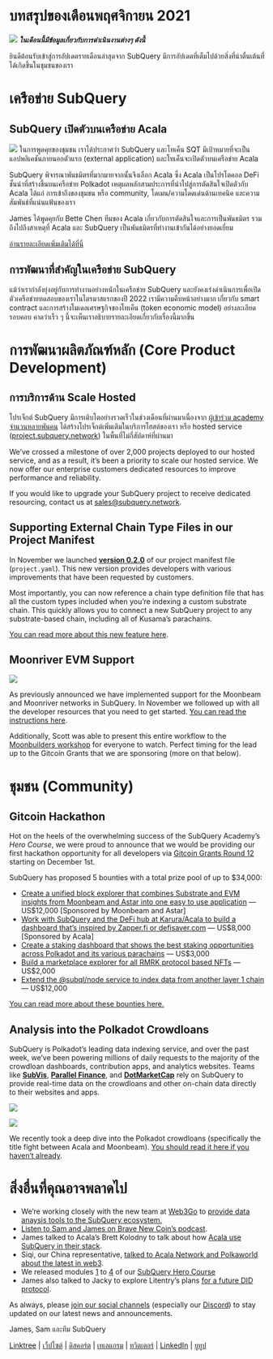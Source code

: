 # บทสรุปของเดือนพฤศจิกายน 2021

![](https://miro.medium.com/max/1400/1*qzKzZnWY2ao3tiffwwugXQ.png) **_ในเดือนนี้มีข้อมูลเกี่ยวกับการดำเนินงานต่างๆ ดังนี้_**

ยินดีต้อนรับเข้าสู่การอัปเดตรายเดือนล่าสุดจาก SubQuery มีการอัปเดตที่เต็มไปด้วยสิ่งที่น่าตื่นเต้นที่ได้เกิดขึ้นในชุมชนของเรา

# เครือข่าย SubQuery

## SubQuery เปิดตัวบนเครือข่าย Acala

![](https://miro.medium.com/max/600/0*SJ1TWt1sGwUWqvuI.gif) ในการพูดคุยของชุมชน เราได้ประกาศว่า SubQuery และโทเค็น SQT มีเป้าหมายที่จะเป็นแอปพลิเคชันภายนอกตัวแรก (external application) และโทเค็นจะเปิดตัวบนเครือข่าย Acala

SubQuery พิจารณาพันธมิตรที่มากมายจากนั้นจึงเลือก Acala ซึ่ง Acala เป็นโปรโตคอล DeFi ชั้นนำที่สร้างขึ้นบนเครือข่าย Polkadot เหตุผลหลักสามประการที่นำไปสู่การตัดสินใจเปิดตัวกับ Acala ได้แก่ การเข้าถึงของชุมชน หรือ community, โดเมน/ความโดดเด่นด้านเทคนิค และความสัมพันธ์ที่แน่นแฟ้นของเรา

James ได้พูดคุยกับ Bette Chen ทีมของ Acala เกี่ยวกับการตัดสินใจและการเป็นพันธมิตร รวมถึงไปถึงสาเหตุที่ Acala และ SubQuery เป็นพันธมิตรที่ทำงานเข้ากันได้อย่างยอดเยี่ยม

[อ่านรายละเอียดเพิ่มเติมได้ที่นี่](https://blog.subquery.network/blogs/20211125-subquery-network-acala.html)

## การพัฒนาที่สำคัญในเครือข่าย SubQuery

แม้ว่าเรากำลังยุ่งอยู่กับการทำงานอย่างหนักในเครือข่าย SubQuery และยังคงเร่งดำเนินการเพื่อเปิดตัวเครือข่ายทดสอบของเราในไตรมาสแรกของปี 2022 เรามีความคืบหน้าอย่างมาก เกี่ยวกับ smart contract และการสร้างโมเดลเศรษฐกิจของโทเค็น (token economic model) อย่างละเอียดรอบคอบ คาดว่าเร็ว ๆ นี้จะเห็นเราอธิบายรายละเอียดเกี่ยวกับเรื่องนี้มากขึ้น

# การพัฒนาผลิตภัณฑ์หลัก (Core Product Development)

## การบริการด้าน Scale Hosted

โปรเจ็กต์ SubQuery มีการเติบโตอย่างรวดเร็วในช่วงเดือนที่ผ่านมาเนื่องจาก  [ผู้เข้าร่วม academy จำนวนหลายพันคน](https://blog.subquery.network/blogs/20211018-subquery-launches-the-subquery-academy.html) ได้สร้างโปรเจ็กต์เพิ่มเติมในบริการโฮสต์ของเรา หรือ hosted service  ([project.subquery.network](https://project.subquery.network/))  ในพื้นที่ไม่กี่สัปดาห์ที่ผ่านมา

We’ve crossed a milestone of over 2,000 projects deployed to our hosted service, and as a result, it’s been a priority to scale our hosted service. We now offer our enterprise customers dedicated resources to improve performance and reliability.

If you would like to upgrade your SubQuery project to receive dedicated resourcing, contact us at  [sales@subquery.network](mailto:sales@subquery.network).

## Supporting External Chain Type Files in our Project Manifest

In November we launched  [**version 0.2.0**](https://doc.subquery.network/create/manifest/)  of our project manifest file (`project.yaml`). This new version provides developers with various improvements that have been requested by customers.

Most importantly, you can now reference a chain type definition file that has all the custom types included when you’re indexing a custom substrate chain. This quickly allows you to connect a new SubQuery project to any substrate-based chain, including all of Kusama’s parachains.

[You can read more about this new feature here](https://blog.subquery.network/blogs/20211105-november-technical-update.html#support-for-external-chain-type-files-in-project-manifest).

## Moonriver EVM Support

![](https://miro.medium.com/max/600/0*B27QVtvcR6nXA9ff.gif)

As previously announced we have implemented support for the Moonbeam and Moonriver networks in SubQuery. In November we followed up with all the developer resources that you need to get started.  [You can read the instructions here](https://blog.subquery.network/blogs/20211105-november-technical-update.html#moonbeam-evm-support).

Additionally, Scott was able to present this entire workflow to the  [Moonbuilders workshop](https://www.crowdcast.io/e/moonbuilders-ws/10)  for everyone to watch. Perfect timing for the lead up to the Gitcoin Grants that we are sponsoring (more on that below).

# ชุมชน (Community)

## Gitcoin Hackathon

Hot on the heels of the overwhelming success of the SubQuery Academy’s  _Hero Course_, we were proud to announce that we would be providing our first hackathon opportunity for all developers via  [Gitcoin Grants Round 12](https://gitcoin.co/hackathon/gr12/?org=subquery)  starting on December 1st.

SubQuery has proposed 5 bounties with a total prize pool of up to $34,000:

-   [Create a unified block explorer that combines Substrate and EVM insights from Moonbeam and Astar into one easy to use application](https://gitcoin.co/issue/subquery/grants/1)  — US$12,000 [Sponsored by Moonbeam and Astar]
-   [Work with SubQuery and the DeFi hub at Karura/Acala to build a dashboard that’s inspired by Zapper.fi or defisaver.com](https://gitcoin.co/issue/subquery/grants/2)  — US$8,000 [Sponsored by Acala]
-   [Create a staking dashboard that shows the best staking opportunities across Polkadot and its various parachains](https://gitcoin.co/issue/subquery/grants/3)  — US$3,000
-   [Build a marketplace explorer for all RMRK protocol based NFTs](https://gitcoin.co/issue/subquery/grants/4)  — US$2,000
-   [Extend the @subql/node service to index data from another layer 1 chain](https://gitcoin.co/issue/subquery/grants/5)  — US$12,000

[You can read more about these bounties here.](https://blog.subquery.network/blogs/20211120-gitcoin12-hackathon.html)

## Analysis into the Polkadot Crowdloans

SubQuery is Polkadot’s leading data indexing service, and over the past week, we’ve been powering millions of daily requests to the majority of the crowdloan dashboards, contribution apps, and analytics websites. Teams like  [**SubVis**](https://www.subvis.io/),  [**Parallel Finance**](https://parallel.fi/), and  [**DotMarketCap**](https://dotmarketcap.com/)  rely on SubQuery to provide real-time data on the crowdloans and other on-chain data directly to their websites and apps.

![](https://miro.medium.com/max/60/0*HfsoOwpat76ip6Jg?q=20)

![](https://miro.medium.com/max/700/0*HfsoOwpat76ip6Jg)

We recently took a deep dive into the Polkadot crowdloans (specifically the title fight between Acala and Moonbeam).  [You should read it here if you haven’t already](https://blog.subquery.network/blogs/20211124-polkadot-crowdloans.html).

# สิ่งอื่นที่คุณอาจพลาดไป

-   We’re working closely with the new team at  [Web3Go](https://www.web3go.xyz/)  to  [provide data anaysis tools to the SubQuery ecosystem.](https://blog.subquery.network/customer_announcements/20211110-web3go.html)
-   [Listen to Sam and James on Brave New Coin’s podcast](https://bravenewcoin.com/insights/podcasts/subquery-connecting-the-dots-on-polkadot).
-   James talked to Acala’s Brett Kolodny to talk about how  [Acala use SubQuery in their stack](https://www.youtube.com/watch?v=Wbxwj8K67Lw).
-   Siqi, our China representative,  [talked to Acala Network and Polkaworld about the latest in web3](https://www.huoxing24.com/live/24313016).
-   We released modules  [1](https://doc.subquery.network/academy/herocourse/module1/)  to  [4](https://doc.subquery.network/academy/herocourse/module4/)  of our  [SubQuery Hero Course](https://blog.subquery.network/blogs/20211018-subquery-launches-the-subquery-academy.html)
-   James also talked to Jacky to explore Litentry’s plans  [for a future DID protocol](https://www.youtube.com/watch?v=Rqlpo9QIVyk).

As always, please  [join our social channels](https://linktr.ee/subquerynetwork)  (especially our  [Discord](https://discord.com/invite/subquery)) to stay updated on our latest news and announcements.

James, Sam และทีม SubQuery

[Linktree](https://linktr.ee/subquerynetwork)  |  [เว็ปไซต์](https://subquery.network/)  |  [ดิสคอร์ต](https://discord.com/invite/78zg8aBSMG)  |  [เทเลแกรม](https://t.me/subquerynetwork)  |  [ทวิตเตอร์](https://twitter.com/subquerynetwork)  |  [LinkedIn](https://www.linkedin.com/company/subquery)  |  [ยูทูป](https://www.youtube.com/channel/UCi1a6NUUjegcLHDFLr7CqLw)
